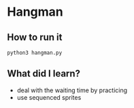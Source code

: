 # Hangman

## How to run it
`python3 hangman.py`

## What did I learn?

- deal with the waiting time by practicing
- use sequenced sprites
